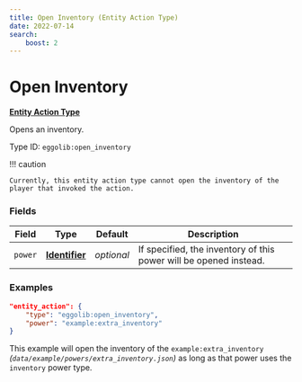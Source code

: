 ```yaml
---
title: Open Inventory (Entity Action Type)
date: 2022-07-14
search:
    boost: 2
---
```


#   Open Inventory

[**Entity Action Type**][1]

Opens an inventory.

Type ID: `eggolib:open_inventory`

!!! caution

    Currently, this entity action type cannot open the inventory of the player that invoked the action.


### Fields

Field | Type | Default | Description
------|------|---------|------------
`power` | [**Identifier**][2] | *optional* | If specified, the inventory of this power will be opened instead.


### Examples

``` json
"entity_action": {
    "type": "eggolib:open_inventory",
    "power": "example:extra_inventory"
}
```

This example will open the inventory of the `example:extra_inventory` *(`data/example/powers/extra_inventory.json`)* as long as that power uses the `inventory` power type.



[1]: ../entity_action_types.md
[2]: https://origins.readthedocs.io/en/latest/types/data_types/identifier
